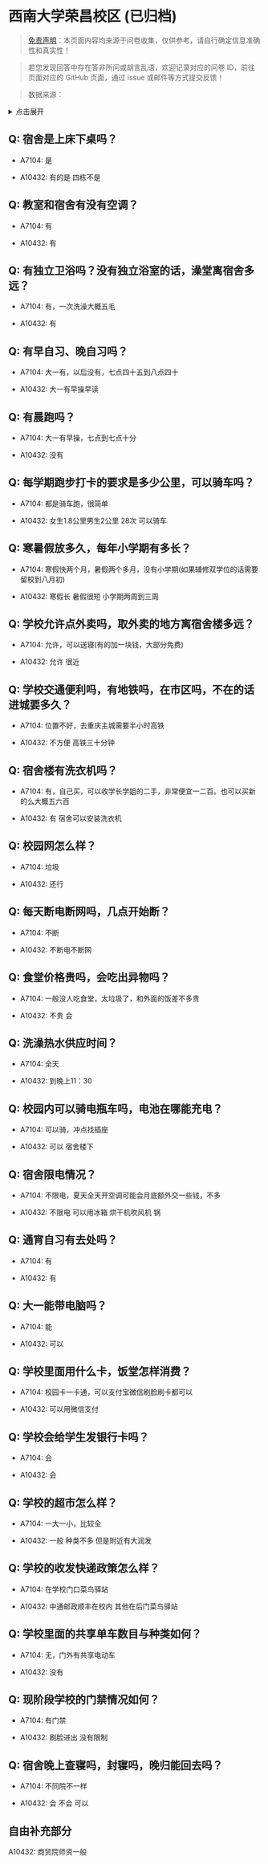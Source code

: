 # 西南大学荣昌校区 (已归档)

> [免责声明](https://colleges.chat/#_3)：本页面内容均来源于问卷收集，仅供参考，请自行确定信息准确性和真实性！

> 若您发现回答中存在答非所问或胡言乱语，欢迎记录对应的问卷 ID，前往页面对应的 GitHub 页面，通过 issue 或邮件等方式提交反馈！

> 数据来源：

<details><summary>点击展开</summary>
<ul>
<li>A7104: 匿名 (2022 年 06 月)</li>
<li>A10432: 匿名 (2022 年 06 月)</li>
</ul>
</details>

## Q: 宿舍是上床下桌吗？

- A7104: 是

- A10432: 有的是 四栋不是

## Q: 教室和宿舍有没有空调？

- A7104: 有

- A10432: 有

## Q: 有独立卫浴吗？没有独立浴室的话，澡堂离宿舍多远？

- A7104: 有，一次洗澡大概五毛

- A10432: 有

## Q: 有早自习、晚自习吗？

- A7104: 大一有，以后没有，七点四十五到八点四十

- A10432: 大一有早操早读

## Q: 有晨跑吗？

- A7104: 大一有早操，七点到七点十分

- A10432: 没有

## Q: 每学期跑步打卡的要求是多少公里，可以骑车吗？

- A7104: 都是骑车跑，很简单

- A10432: 女生1.8公里男生2公里 28次 可以骑车

## Q: 寒暑假放多久，每年小学期有多长？

- A7104: 寒假快两个月，暑假两个多月，没有小学期(如果辅修双学位的话需要留校到八月初)

- A10432: 寒假长 暑假很短 小学期两周到三周

## Q: 学校允许点外卖吗，取外卖的地方离宿舍楼多远？

- A7104: 允许，可以送寝(有的加一块钱，大部分免费)

- A10432: 允许 很近

## Q: 学校交通便利吗，有地铁吗，在市区吗，不在的话进城要多久？

- A7104: 位置不好，去重庆主城需要半小时高铁

- A10432: 不方便 高铁三十分钟

## Q: 宿舍楼有洗衣机吗？

- A7104: 有，自己买，可以收学长学姐的二手，非常便宜一二百。也可以买新的么大概五六百

- A10432: 有 宿舍可以安装洗衣机

## Q: 校园网怎么样？

- A7104: 垃圾

- A10432: 还行

## Q: 每天断电断网吗，几点开始断？

- A7104: 不断

- A10432: 不断电不断网

## Q: 食堂价格贵吗，会吃出异物吗？

- A7104: 一般没人吃食堂，太垃圾了，和外面的饭差不多贵

- A10432: 不贵 会

## Q: 洗澡热水供应时间？

- A7104: 全天

- A10432: 到晚上11：30

## Q: 校园内可以骑电瓶车吗，电池在哪能充电？

- A7104: 可以骑，冲点找插座

- A10432: 可以 宿舍楼下

## Q: 宿舍限电情况？

- A7104: 不限电，夏天全天开空调可能会月底额外交一些钱，不多

- A10432: 不限电 可以用冰箱 烘干机吹风机 锅

## Q: 通宵自习有去处吗？

- A7104: 有

- A10432: 有

## Q: 大一能带电脑吗？

- A7104: 能

- A10432: 可以

## Q: 学校里面用什么卡，饭堂怎样消费？

- A7104: 校园卡一卡通，可以支付宝微信刷脸刷卡都可以

- A10432: 可以用微信支付

## Q: 学校会给学生发银行卡吗？

- A7104: 会

- A10432: 会

## Q: 学校的超市怎么样？

- A7104: 一大一小，比较全

- A10432: 一般 种类不多 但是附近有大润发

## Q: 学校的收发快递政策怎么样？

- A7104: 在学校门口菜鸟驿站

- A10432: 中通邮政顺丰在校内 其他在后门菜鸟驿站

## Q: 学校里面的共享单车数目与种类如何？

- A7104: 无，门外有共享电动车

- A10432: 没有

## Q: 现阶段学校的门禁情况如何？

- A7104: 有门禁

- A10432: 刷脸进出 没有限制

## Q: 宿舍晚上查寝吗，封寝吗，晚归能回去吗？

- A7104: 不同院不一样

- A10432: 会 不会 可以

## 自由补充部分

A10432: 商贸院师资一般